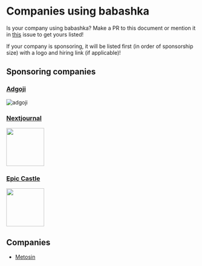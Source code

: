 # Companies using babashka

Is your company using babashka? Make a PR to this document or mention it in
[this](https://github.com/babashka/babashka/issues/254) issue to get yours
listed!

If your company is sponsoring, it will be listed first (in order of sponsorship
size) with a logo and hiring link (if applicable)!

## Sponsoring companies

### [Adgoji](https://www.adgoji.com/)

![adgoji](https://images.squarespace-cdn.com/content/v1/5e5f79dcaeba9e2b64132975/1585646545419-5DOZS4SVO5AU0MFA3ZB3/adgoji_logofull.png?format=300w)

### [Nextjournal](https://nextjournal.com/)

<img src="https://cdn.nextjournal.com/images/nextjournal-logo.svg" width="100">

### [Epic Castle](https://epiccastle.io)

<img src="https://epiccastle.io/images/logo.png" width="100">

## Companies

- [Metosin](https://www.metosin.fi/en/)
